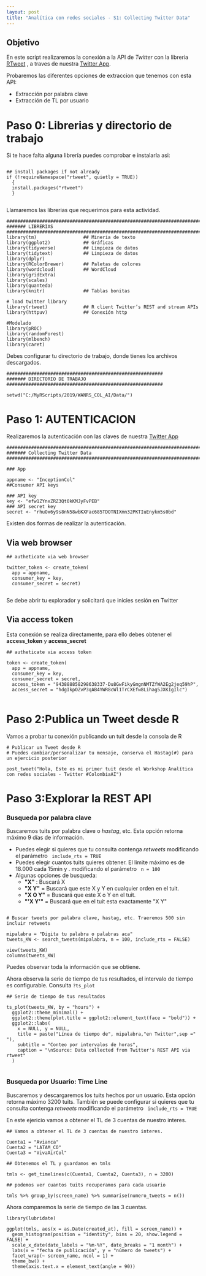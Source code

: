```yaml
---
layout: post
title: "Analítica con redes sociales - S1: Collecting Twitter Data"
---
```


## Objetivo
En este script realizaremos la conexión a la API de *Twitter* con la libreria [RTweet](https://rtweet.info/reference/index.html) , a traves de nuestra [Twitter App](https://developer.twitter.com).

Probaremos las diferentes opciones de extraccion que tenemos con esta API:

* Extracción por palabra clave
* Extracción de TL por usuario

# Paso 0: Librerias y directorio de trabajo


Si te hace falta alguna librería puedes comprobar e instalarla asi:

```{r}

## install packages if not already
if (!requireNamespace("rtweet", quietly = TRUE)) 
  {
  install.packages("rtweet")
  }
  
```

Llamaremos las librerias que requerimos para esta actividad.

```{r}
##########################################################################################
####### LIBRERIAS
##########################################################################################
library(tm)                 ## Mineria de texto
library(ggplot2)            ## Gráficas
library(tidyverse)          ## Limpieza de datos
library(tidytext)           ## Limpieza de datos
library(dplyr)
library(RColorBrewer)       ## Paletas de colores
library(wordcloud)          ## WordCloud
library(gridExtra)
library(scales)
library(quanteda)
library(knitr)              ## Tablas bonitas

# load twitter library
library(rtweet)             ## R client Twitter’s REST and stream APIs
library(httpuv)             ## Conexión http

#Modelado
library(pROC)
library(randomForest)
library(mlbench)
library(caret)

```

Debes configurar tu directorio de trabajo, donde tienes los archivos descargados.
```{r}
#########################################################
####### DIRECTORIO DE TRABAJO
#########################################################

setwd("C:/MyRScripts/2019/WANRS_COL_AI/Data/")

```

# Paso 1: AUTENTICACION

Realizaremos la autenticación con las claves de  nuestra [Twitter App](https://developer.twitter.com)

```{r}
##########################################################################################
####### Collecting Twitter Data
##########################################################################################

### App

appname <- "InceptionCol"
##Consumer API keys

### API key
key <- "efw1ZYnxZRZ3Qt0kKMJyFvPEB"
### API secret key
secret <- "rhuOx6y9s8nN58wbKXFac685TDOTNIXmn32PKTIuEnykm5s0bd"

```

Existen dos formas de realizar la autenticación.

## Via web browser
```{r}
## autheticate via web browser

twitter_token <- create_token(
  app = appname,
  consumer_key = key,
  consumer_secret = secret)
  
```
Se debe abrir tu explorador y solicitará que inicies sesión en Twitter

## Via access token

Esta conexión se realiza directamente, para ello debes obtener el **access_token** y **access_secret**
```{r}
## autheticate via access token

token <- create_token(
  app = appname,
  consumer_key = key,
  consumer_secret = secret,
  access_token = "943888858298638337-Du8GwFikyGmgnNMTZfWA2Eg2jeq59hP",
  access_secret = "hdgIkpOZvP3qAB4YWR8cWl1TrCXEfw8Lihag5JXKIgIlc")
  
```


# Paso 2:Publica un Tweet desde R

Vamos a probar tu conexión publicando un tuit desde la consola de R

```{r}
# Publicar un Tweet desde R
# Puedes cambiar/personalizar tu mensaje, conserva el Hastag(#) para un ejercicio posterior

post_tweet("Hola, Este es mi primer tuit desde el Workshop Analítica con redes sociales - Twitter #ColombiaAI")

```

# Paso 3:Explorar la REST API

### Busqueda por palabra clave

Buscaremos tuits por palabra clave o *hastag*, etc. Esta opción retorna máximo 9 días de información.

* Puedes elegir si quieres que tu consulta contenga *retweets* modificando el parámetro ``` include_rts = TRUE```
* Puedes elegir cuantos tuits quieres obtener. El limite máximo es de 18.000 cada 15min y . modificando el parámetro ``` n = 100```
* Algunas opciones de busqueda:
  * **"X"** : Buscará X
  * **"X Y"** = Buscará que este X y Y en cualquier orden en el tuit.
  * **"X O Y"** = Buscará que este X o Y en el tuit.
  * **"'X Y'"** = Buscará que en el tuit esta exactamente "X Y"

```{r}

# Buscar tweets por palabra clave, hastag, etc. Traeremos 500 sin incluir retweets

mipalabra = "Digita tu palabra o palabras aca"
tweets_KW <- search_tweets(mipalabra, n = 100, include_rts = FALSE)

view(tweets_KW)
columns(tweets_KW)

```
Puedes observar toda la información que se obtiene.

Ahora observa la serie de tiempo de tus resultados, el intervalo de tiempo es configurable. Consulta ```?ts_plot```

```{r}
## Serie de tiempo de tus resultados

ts_plot(tweets_KW, by = "hours") +
  ggplot2::theme_minimal() +
  ggplot2::theme(plot.title = ggplot2::element_text(face = "bold")) +
  ggplot2::labs(
    x = NULL, y = NULL,
    title = paste("Línea de tiempo de", mipalabra,"en Twitter",sep =" "),
    subtitle = "Conteo por intervalos de horas",
    caption = "\nSource: Data collected from Twitter's REST API via rtweet"
  )
  
```

### Busqueda por Usuario: Time Line

Buscaremos y descargaremos los tuits hechos por un usuario. Esta opción retorna máximo 3200 tuits. También se puede configurar si quieres que tu consulta contenga *retweets* modificando el parámetro ``` include_rts = TRUE```

En este ejericio vamos a obtener el TL de 3 cuentas de nuestro interes.

```{r}
## Vamos a obtener el TL de 3 cuentas de nuestro interes.

Cuenta1 = "Avianca"
Cuenta2 = "LATAM_CO"
Cuenta3 = "VivaAirCol"

## Obtenemos el TL y guardamos en tmls 

tmls <- get_timelines(c(Cuenta1, Cuenta2, Cuenta3), n = 3200)

## podemos ver cuantos tuits recuperamos para cada usuario

tmls %>% group_by(screen_name) %>% summarise(numero_tweets = n()) 

```
Ahora comparemos la serie de tiempo de las 3 cuentas.

```{r}
library(lubridate)

ggplot(tmls, aes(x = as.Date(created_at), fill = screen_name)) +
  geom_histogram(position = "identity", bins = 20, show.legend = FALSE) +
  scale_x_date(date_labels = "%m-%Y", date_breaks = "1 month") +
  labs(x = "fecha de publicación", y = "número de tweets") +
  facet_wrap(~ screen_name, ncol = 1) +
  theme_bw() +
  theme(axis.text.x = element_text(angle = 90))
  
```




